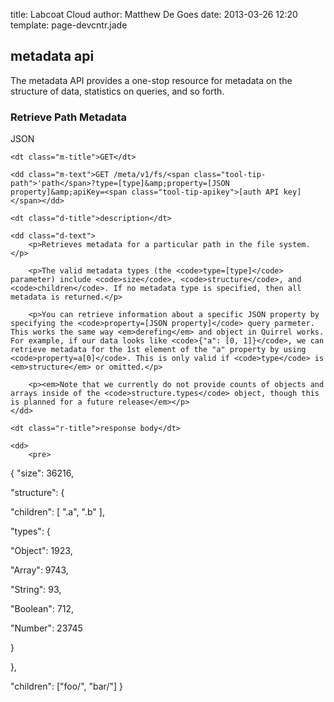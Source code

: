 title: Labcoat Cloud
author: Matthew De Goes
date: 2013-03-26 12:20
template: page-devcntr.jade

<div>
<h2>metadata api</h2>

<p>The metadata API provides a one-stop resource for metadata on the structure of data, statistics on queries, and so forth.</p>

<h3>Retrieve Path Metadata</h3>

<dl class="api-call-json">
    <dt class="button-json">JSON</dt>

    <dt class="m-title">GET</dt>

    <dd class="m-text">GET /meta/v1/fs/<span class="tool-tip-path">'path</span>?type=[type]&amp;property=[JSON property]&amp;apiKey=<span class="tool-tip-apikey">[auth API key]</span></dd>

    <dt class="d-title">description</dt>

    <dd class="d-text">
        <p>Retrieves metadata for a particular path in the file system.</p>

        <p>The valid metadata types (the <code>type=[type]</code> parameter) include <code>size</code>, <code>structure</code>, and <code>children</code>. If no metadata type is specified, then all metadata is returned.</p>

        <p>You can retrieve information about a specific JSON property by specifying the <code>property=[JSON property]</code> query parmeter. This works the same way <em>derefing</em> and object in Quirrel works. For example, if our data looks like <code>{"a": [0, 1]}</code>, we can retrieve metadata for the 1st element of the "a" property by using <code>property=a[0]</code>. This is only valid if <code>type</code> is <em>structure</em> or omitted.</p>

        <p><em>Note that we currently do not provide counts of objects and arrays inside of the <code>structure.types</code> object, though this is planned for a future release</em></p>
    </dd>

    <dt class="r-title">response body</dt>

    <dd>
        <pre>
{
"size": 36216,

"structure": {

"children": [ ".a", ".b" ],

"types": {

"Object": 1923,

"Array": 9743,

"String": 93,

"Boolean": 712,

"Number": 23745

}

},

"children": ["foo/", "bar/"]
}
</pre>
    </dd>
</dl>
</div>